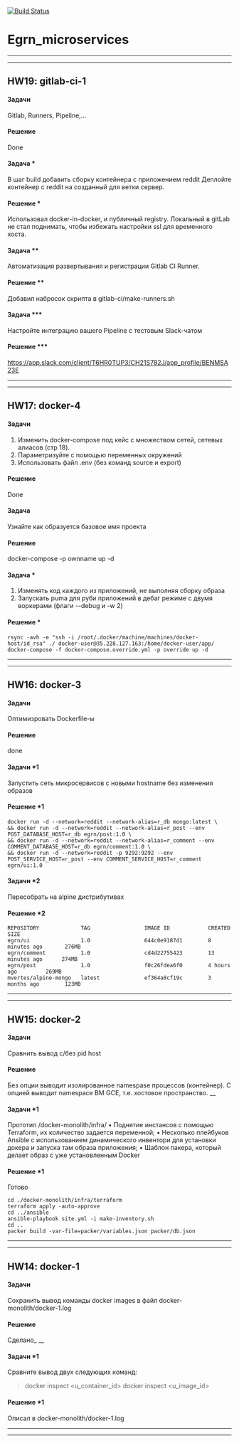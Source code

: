 [![Build Status](https://travis-ci.com/otus-devops-2019-02/Egrn_microservices.svg?branch=master)](https://travis-ci.com/otus-devops-2019-02/Egrn_microservices)
# Egrn_microservices
___
___
## HW19: gitlab-ci-1
#### Задачи
Gitlab, Runners, Pipeline,...
#### Решение
Done

#### Задача *
В шаг build добавить сборку контейнера с приложением reddit
Деплойте контейнер с reddit на созданный для ветки сервер.
#### Решение *
Использовал docker-in-docker, и публичный registry. Локальный в gitLab не стал поднимать, чтобы избежать настройки ssl для временного хоста.

#### Задача **
Автоматизация развертывания и регистрации Gitlab CI Runner.
#### Решение **
Добавил набросок скрипта в gitlab-ci/make-runners.sh

#### Задача ***
Настройте интеграцию вашего Pipeline с тестовым Slack-чатом
#### Решение ***
https://app.slack.com/client/T6HR0TUP3/CH21S782J/app_profile/BENMSA23E

___
___
## HW17: docker-4
#### Задачи
1) Изменить docker-compose под кейс с множеством сетей, сетевых алиасов (стр 18).
2) Параметризуйте с помощью переменных окружений
3) Использовать файл .env (без команд source и export)
#### Решение
Done
#### Задача
Узнайте как образуется базовое имя проекта
#### Решение
docker-compose -p ownname up -d

#### Задача *
1) Изменять код каждого из приложений, не выполняя сборку образа
2) Запускать puma для руби приложений в дебаг режиме с двумя воркерами (флаги --debug и -w 2)
#### Решение *
```
rsync -avh -e "ssh -i /root/.docker/machine/machines/docker-host/id_rsa" ./ docker-user@35.228.127.163:/home/docker-user/app/
docker-compose -f docker-compose.override.yml -p override up -d
```

___
___

## HW16: docker-3
#### Задачи
Оптимизровать Dockerfile-ы
#### Решение
done
#### Задачи *1
Запустить сеть микросервисов с новыми hostname без изменения образов

#### Решение *1
```
docker run -d --network=reddit --network-alias=r_db mongo:latest \
&& docker run -d --network=reddit --network-alias=r_post --env POST_DATABASE_HOST=r_db egrn/post:1.0 \
&& docker run -d --network=reddit --network-alias=r_comment --env COMMENT_DATABASE_HOST=r_db egrn/comment:1.0 \
&& docker run -d --network=reddit -p 9292:9292 --env POST_SERVICE_HOST=r_post --env COMMENT_SERVICE_HOST=r_comment egrn/ui:1.0
```
#### Задачи *2
Пересобрать на alpine дистрибутивах

#### Решение *2
```
REPOSITORY             TAG                 IMAGE ID            CREATED             SIZE
egrn/ui                1.0                 644c0e9187d1        8 minutes ago       276MB
egrn/comment           1.0                 cd4d22755423        13 minutes ago      274MB
egrn/post              1.0                 f0c26fdea6f0        4 hours ago         269MB
mvertes/alpine-mongo   latest              ef364a8cf19c        3 months ago        123MB
```
___
___
## HW15: docker-2

#### Задачи
Сравнить вывод с/без pid host

#### Решение
Без опции выводит изолированное namespase процессов (контейнер). С опцией выводит namespace ВМ GCE, т.е. хостовое пространство.
__

#### Задачи *1
Прототип /docker-monolith/infra/
• Поднятие инстансов с помощью Terraform, их количество задается переменной;
• Несколько плейбуков Ansible с использованием динамического инвентори для установки докера и запуска там образа приложения;
• Шаблон пакера, который делает образ с уже установленным Docker

#### Решение *1
Готово
```
cd ./docker-monolith/infra/terraform
terraform apply -auto-approve
cd ../ansible
ansible-playbook site.yml -i make-inventory.sh
cd ..
packer build -var-file=packer/variables.json packer/db.json
```

___
___

## HW14: docker-1

#### Задачи
Cохранить вывод команды docker images в файл docker-monolith/docker-1.log

#### Решение
Сделано_
__

#### Задачи *1
Сравните вывод двух следующих команд:
>docker inspect <u_container_id>
>docker inspect <u_image_id>

#### Решение *1
Описал в docker-monolith/docker-1.log

___
___
